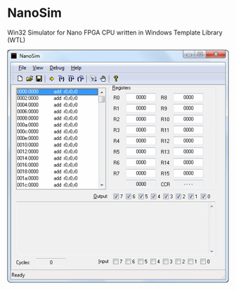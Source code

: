 # NanoSim
Win32 Simulator for Nano FPGA CPU written in Windows Template Library (WTL)

![alt text](https://github.com/lenniea/NanoSim/raw/master/Doc/Screenshot.png "Screenshot")
